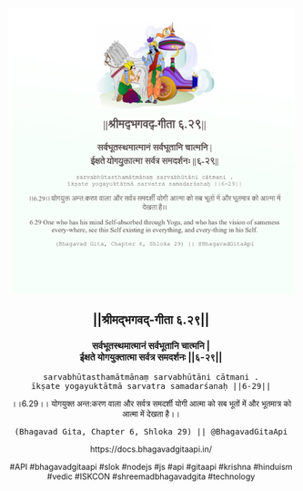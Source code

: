<img src="../../asset/BG_6_29.png"/>
<center><h2>||श्रीमद्‍भगवद्‍-गीता ६.२९||</h2>
<h3>सर्वभूतस्थमात्मानं सर्वभूतानि चात्मनि |<br/>ईक्षते योगयुक्तात्मा सर्वत्र समदर्शनः ||६-२९||</h3>
<pre>sarvabhūtasthamātmānaṃ sarvabhūtāni cātmani .<br/>īkṣate yogayuktātmā sarvatra samadarśanaḥ ||6-29||</pre>
<p>।।6.29।। योगयुक्त अन्त:करण वाला और सर्वत्र समदर्शी योगी आत्मा को सब भूतों में और भूतमात्र को आत्मा में देखता है।।</p>
<pre>(Bhagavad Gita, Chapter 6, Shloka 29) || @BhagavadGitaApi</pre><p>https://docs.bhagavadgitaapi.in/</p><p>#API #bhagavadgitaapi #slok #nodejs #js #api #gitaapi #krishna #hinduism #vedic #ISKCON #shreemadbhagavadgita #technology</p></center>
